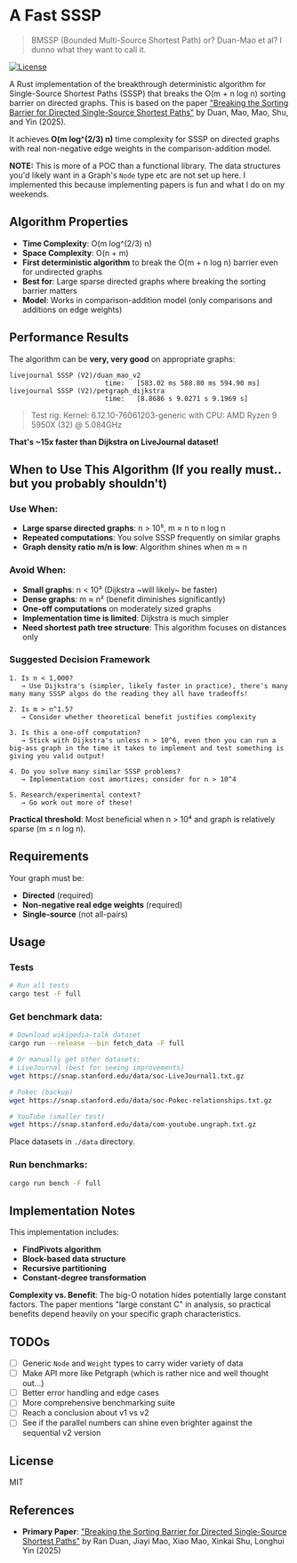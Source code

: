 # A Fast SSSP

> BMSSP (Bounded Multi-Source Shortest Path) or? Duan-Mao et al? I dunno what they want to call it.

[![License](https://img.shields.io/badge/license-MIT-blue.svg)](LICENSE)

A Rust implementation of the breakthrough deterministic algorithm for Single-Source Shortest Paths (SSSP) that breaks the O(m + n log n) sorting barrier on directed graphs. This is based on the paper ["Breaking the Sorting Barrier for Directed Single-Source Shortest Paths"](https://arxiv.org/abs/2504.17033) by Duan, Mao, Mao, Shu, and Yin (2025).

It achieves **O(m log^(2/3) n)** time complexity for SSSP on directed graphs with real non-negative edge weights in the comparison-addition model.

**NOTE:** This is more of a POC than a functional library. The data structures you'd likely want in a Graph's `Node` type etc are not set up here. I implemented this because implementing papers is fun and what I do on my weekends.

## Algorithm Properties

- **Time Complexity**: O(m log^(2/3) n)
- **Space Complexity**: O(n + m)
- **First deterministic algorithm** to break the O(m + n log n) barrier even for undirected graphs
- **Best for**: Large sparse directed graphs where breaking the sorting barrier matters
- **Model**: Works in comparison-addition model (only comparisons and additions on edge weights)

## Performance Results

The algorithm can be **very, very good** on appropriate graphs:

```
livejournal SSSP (V2)/duan_mao_v2
                        time:   [583.02 ms 588.80 ms 594.90 ms]
livejournal SSSP (V2)/petgraph_dijkstra
                        time:   [8.8686 s 9.0271 s 9.1969 s]
```
> Test rig: Kernel: 6.12.10-76061203-generic with CPU: AMD Ryzen 9 5950X (32) @ 5.084GHz 

**That's ~15x faster than Dijkstra on LiveJournal dataset!**

## When to Use This Algorithm (If you really must.. but you probably shouldn't)

### Use When:
- **Large sparse directed graphs**: n > 10⁵, m ≈ n to n log n
- **Repeated computations**: You solve SSSP frequently on similar graphs  
- **Graph density ratio m/n is low**: Algorithm shines when m ≈ n

### Avoid When:
- **Small graphs**: n < 10³ (Dijkstra ~will likely~ be faster)
- **Dense graphs**: m ≈ n² (benefit diminishes significantly)
- **One-off computations** on moderately sized graphs
- **Implementation time is limited**: Dijkstra is much simpler
- **Need shortest path tree structure**: This algorithm focuses on distances only

### Suggested Decision Framework

```
1. Is n < 1,000?
   → Use Dijkstra's (simpler, likely faster in practice), there's many many many SSSP algos do the reading they all have tradeoffs!

2. Is m > n^1.5?
   → Consider whether theoretical benefit justifies complexity

3. Is this a one-off computation?
   → Stick with Dijkstra's unless n > 10^6, even then you can run a big-ass graph in the time it takes to implement and test something is giving you valid output!

4. Do you solve many similar SSSP problems?
   → Implementation cost amortizes; consider for n > 10^4

5. Research/experimental context?
   → Go work out more of these!
```

**Practical threshold**: Most beneficial when n > 10⁴ and graph is relatively sparse (m ≤ n log n).

## Requirements

Your graph must be:
- **Directed** (required)
- **Non-negative real edge weights** (required)
- **Single-source** (not all-pairs)

## Usage

### Tests
```bash
# Run all tests
cargo test -F full
```

### Get benchmark data:
```bash
# Download wikipedia-talk dataset
cargo run --release --bin fetch_data -F full

# Or manually get other datasets:
# LiveJournal (best for seeing improvements)
wget https://snap.stanford.edu/data/soc-LiveJournal1.txt.gz

# Pokec (backup)  
wget https://snap.stanford.edu/data/soc-Pokec-relationships.txt.gz

# YouTube (smaller test)
wget https://snap.stanford.edu/data/com-youtube.ungraph.txt.gz
```

Place datasets in `./data` directory.

### Run benchmarks:
```bash
cargo run bench -F full
```

## Implementation Notes

This implementation includes:
- **FindPivots algorithm**
- **Block-based data structure**
- **Recursive partitioning**
- **Constant-degree transformation**

**Complexity vs. Benefit**: The big-O notation hides potentially large constant factors. The paper mentions "large constant C" in analysis, so practical benefits depend heavily on your specific graph characteristics.

## TODOs

- [ ] Generic `Node` and `Weight` types to carry wider variety of data
- [ ] Make API more like Petgraph (which is rather nice and well thought out...)
- [ ] Better error handling and edge cases
- [ ] More comprehensive benchmarking suite
- [ ] Reach a conclusion about v1 vs v2 
- [ ] See if the parallel numbers can shine even brighter against the sequential v2 version

## License

MIT

## References

- **Primary Paper**: ["Breaking the Sorting Barrier for Directed Single-Source Shortest Paths"](https://arxiv.org/abs/2504.17033) by Ran Duan, Jiayi Mao, Xiao Mao, Xinkai Shu, Longhui Yin (2025)

